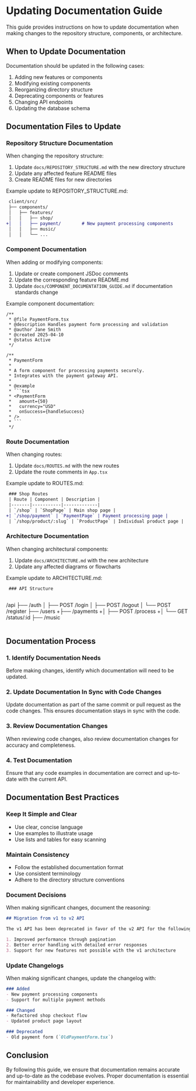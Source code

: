 # Updating Documentation Guide

This guide provides instructions on how to update documentation when making changes to the repository structure, components, or architecture.

## When to Update Documentation

Documentation should be updated in the following cases:

1. Adding new features or components
2. Modifying existing components
3. Reorganizing directory structure
4. Deprecating components or features
5. Changing API endpoints
6. Updating the database schema

## Documentation Files to Update

### Repository Structure Documentation

When changing the repository structure:

1. Update `docs/REPOSITORY_STRUCTURE.md` with the new directory structure
2. Update any affected feature README files
3. Create README files for new directories

Example update to REPOSITORY_STRUCTURE.md:

```diff
 client/src/
 ├── components/
 │   ├── features/
 │   │   ├── shop/
+│   │   ├── payment/        # New payment processing components
 │   │   ├── music/
 │   │   └── ...
```

### Component Documentation

When adding or modifying components:

1. Update or create component JSDoc comments
2. Update the corresponding feature README.md
3. Update `docs/COMPONENT_DOCUMENTATION_GUIDE.md` if documentation standards change

Example component documentation:

```tsx
/**
 * @file PaymentForm.tsx
 * @description Handles payment form processing and validation
 * @author Jane Smith
 * @created 2025-04-10
 * @status Active
 */

/**
 * PaymentForm
 * 
 * A form component for processing payments securely.
 * Integrates with the payment gateway API.
 * 
 * @example
 * ```tsx
 * <PaymentForm 
 *   amount={50}
 *   currency="USD"
 *   onSuccess={handleSuccess}
 * />
 * ```
 */
```

### Route Documentation

When changing routes:

1. Update `docs/ROUTES.md` with the new routes
2. Update the route comments in `App.tsx`

Example update to ROUTES.md:

```diff
 ### Shop Routes
 | Route | Component | Description |
 |-------|-----------|-------------|
 | `/shop` | `ShopPage` | Main shop page |
+| `/shop/payment` | `PaymentPage` | Payment processing page |
 | `/shop/product/:slug` | `ProductPage` | Individual product page |
```

### Architecture Documentation

When changing architectural components:

1. Update `docs/ARCHITECTURE.md` with the new architecture
2. Update any affected diagrams or flowcharts

Example update to ARCHITECTURE.md:

```diff
 ### API Structure
 
 ```
 /api
 ├── /auth
 │   ├── POST /login
 │   ├── POST /logout
 │   └── POST /register
 ├── /users
+├── /payments
+│   ├── POST /process
+│   └── GET /status/:id
 ├── /music
 ```
```

## Documentation Process

### 1. Identify Documentation Needs

Before making changes, identify which documentation will need to be updated.

### 2. Update Documentation In Sync with Code Changes

Update documentation as part of the same commit or pull request as the code changes. This ensures documentation stays in sync with the code.

### 3. Review Documentation Changes

When reviewing code changes, also review documentation changes for accuracy and completeness.

### 4. Test Documentation

Ensure that any code examples in documentation are correct and up-to-date with the current API.

## Documentation Best Practices

### Keep It Simple and Clear

- Use clear, concise language
- Use examples to illustrate usage
- Use lists and tables for easy scanning

### Maintain Consistency

- Follow the established documentation format
- Use consistent terminology
- Adhere to the directory structure conventions

### Document Decisions

When making significant changes, document the reasoning:

```markdown
## Migration from v1 to v2 API

The v1 API has been deprecated in favor of the v2 API for the following reasons:

1. Improved performance through pagination
2. Better error handling with detailed error responses
3. Support for new features not possible with the v1 architecture
```

### Update Changelogs

When making significant changes, update the changelog with:

```markdown
### Added
- New payment processing components
- Support for multiple payment methods

### Changed
- Refactored shop checkout flow
- Updated product page layout

### Deprecated
- Old payment form (`OldPaymentForm.tsx`)
```

## Conclusion

By following this guide, we ensure that documentation remains accurate and up-to-date as the codebase evolves. Proper documentation is essential for maintainability and developer experience.
